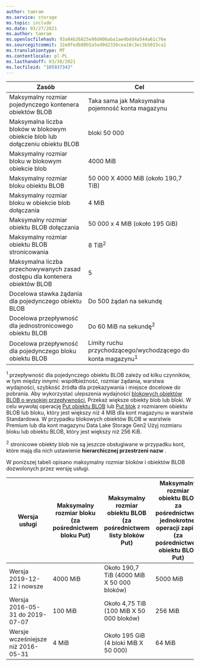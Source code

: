 ```yaml
---
author: tamram
ms.service: storage
ms.topic: include
ms.date: 03/27/2021
ms.author: tamram
ms.openlocfilehash: 93a84b26825e98d406aba1ae4bdd4a544a61c76e
ms.sourcegitcommit: 32e0fedb80b5a5ed0d2336cea18c3ec3b5015ca1
ms.translationtype: MT
ms.contentlocale: pl-PL
ms.lasthandoff: 03/30/2021
ms.locfileid: "105937343"
---
```

| Zasób | Cel |
|-|-|
| Maksymalny rozmiar pojedynczego kontenera obiektów BLOB | Taka sama jak Maksymalna pojemność konta magazynu |
| Maksymalna liczba bloków w blokowym obiekcie blob lub dołączeniu obiektu BLOB | bloki 50 000 |
| Maksymalny rozmiar bloku w blokowym obiekcie blob | 4000 MiB |
| Maksymalny rozmiar bloku obiektu BLOB | 50 000 X 4000 MiB (około 190,7 TiB) |
| Maksymalny rozmiar bloku w obiekcie blob dołączania | 4 MiB |
| Maksymalny rozmiar obiektu BLOB dołączania | 50 000 x 4 MiB (około 195 GiB) |
| Maksymalny rozmiar obiektu BLOB stronicowania | 8 TiB<sup>2</sup> |
| Maksymalna liczba przechowywanych zasad dostępu dla kontenera obiektów BLOB | 5 |
| Docelowa stawka żądania dla pojedynczego obiektu BLOB | Do 500 żądań na sekundę |
| Docelowa przepływność dla jednostronicowego obiektu BLOB | Do 60 MiB na sekundę<sup>2</sup> |
| Docelowa przepływność dla pojedynczego bloku obiektu BLOB | Limity ruchu przychodzącego/wychodzącego do konta magazynu<sup>1</sup> |

<sup>1</sup> przepływność dla pojedynczego obiektu BLOB zależy od kilku czynników, w tym między innymi: współbieżność, rozmiar żądania, warstwa wydajności, szybkość źródła dla przekazywania i miejsce docelowe do pobrania. Aby wykorzystać ulepszenia wydajności [blokowych obiektów BLOB o wysokiej przepływności](https://azure.microsoft.com/blog/high-throughput-with-azure-blob-storage/), Przekaż większe obiekty blob lub bloki. W celu wywołaj operację [Put obiektu BLOB](/rest/api/storageservices/put-blob) lub [Put blok](/rest/api/storageservices/put-block) z rozmiarem obiektu BLOB lub bloku, który jest większy niż 4 MIB dla kont magazynu w warstwie Standardowa. W przypadku blokowych obiektów BLOB w warstwie Premium lub dla kont magazynu Data Lake Storage Gen2 Użyj rozmiaru bloku lub obiektu BLOB, który jest większy niż 256 KiB.

<sup>2</sup> stronicowe obiekty blob nie są jeszcze obsługiwane w przypadku kont, które mają dla nich ustawienie **hierarchicznej przestrzeni nazw** .

W poniższej tabeli opisano maksymalny rozmiar bloków i obiektów BLOB dozwolonych przez wersję usługi.

| Wersja usługi | Maksymalny rozmiar bloku (za pośrednictwem bloku Put) | Maksymalny rozmiar obiektu BLOB (za pośrednictwem listy bloków Put) | Maksymalny rozmiar obiektu BLOB za pośrednictwem jednokrotnej operacji zapisu (za pośrednictwem obiektu BLOB Put) |
|-|-|-|-|
| Wersja 2019-12-12 i nowsze | 4000 MiB | Około 190,7 TiB (4000 MiB X 50 000 bloków) | 5000 MiB |
| Wersja 2016-05-31 do 2019-07-07 | 100 MiB | Około 4,75 TiB (100 MiB X 50 000 bloków) | 256 MiB |
| Wersje wcześniejsze niż 2016-05-31 | 4 MiB | Około 195 GiB (4 bloki MiB X 50 000) | 64 MiB |

